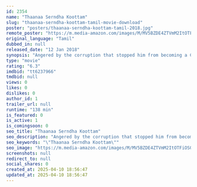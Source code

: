 ```yaml
---
id: 2354
name: "Thaanaa Serndha Koottam"
slug: "thaanaa-serndha-koottam-tamil-movie-download"
poster: "posters/thaanaa-serndha-koottam-tamil-2018.jpg"
remote_poster: "https://m.media-amazon.com/images/M/MV5BZDE4ZTVmM2ItOTFiOS00ZTljLWEyMDAtYTM4N2NkZmY2MjQ0XkEyXkFqcGc@._V1_SX300.jpg"
original_language: "Tamil"
dubbed_in: null
released_date: "12 Jan 2018"
synopsis: "Angered by the corruption that stopped him from becoming a CBI officer, a young man forms a gang who pose as CBI officers and raids the corrupt."
type: "movie"
rating: "6.3"
imdbid: "tt6237966"
tmdbid: null
views: 0
likes: 0
dislikes: 0
author_id: 1
trailer_url: null
runtime: "138 min"
is_featured: 0
is_active: 1
is_comingsoon: 0
seo_title: "Thaanaa Serndha Koottam"
seo_description: "Angered by the corruption that stopped him from becoming a CBI officer, a young man forms a gang who pose as CBI officers and raids the corrupt."
seo_keywords: "\"Thaanaa Serndha Koottam\""
seo_image: "https://m.media-amazon.com/images/M/MV5BZDE4ZTVmM2ItOTFiOS00ZTljLWEyMDAtYTM4N2NkZmY2MjQ0XkEyXkFqcGc@._V1_SX300.jpg"
screenshots: null
redirect_to: null
social_shares: 0
created_at: 2025-04-10 18:56:47
updated_at: 2025-04-10 18:56:47
---
```


